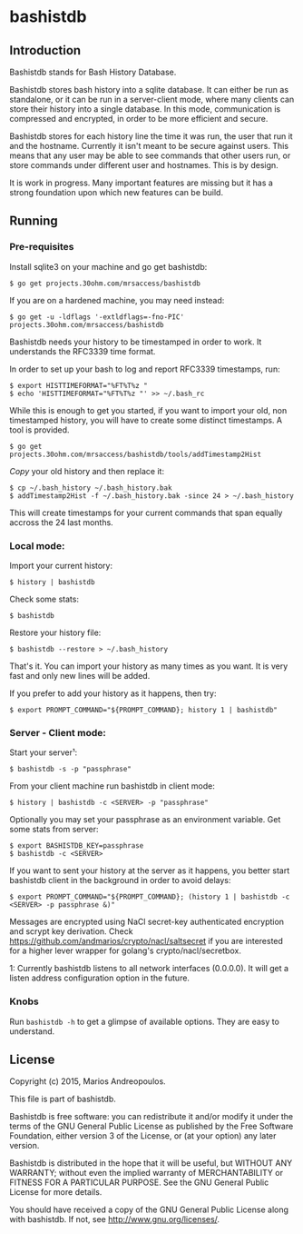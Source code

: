 # bashistdb

## Introduction

Bashistdb stands for Bash History Database.

Bashistdb stores bash history into a sqlite database.
It can either be run as standalone, or it can be run in a server-client mode,
where many clients can store their history into a single database.
In this mode, communication is compressed and encrypted, in order to be more
efficient and secure.

Bashistdb stores for each history line the time it was run, the user that run it
and the hostname. Currently it isn't meant to be secure against users. This means
that any user may be able to see commands that other users run, or store commands
under different user and hostnames. This is by design.

It is work in progress. Many important features are missing but it has a strong
foundation upon which new features can be build.

## Running

### Pre-requisites

Install sqlite3 on your machine and go get bashistdb:

    $ go get projects.30ohm.com/mrsaccess/bashistdb

If you are on a hardened machine, you may need instead:

    $ go get -u -ldflags '-extldflags=-fno-PIC' projects.30ohm.com/mrsaccess/bashistdb

Bashistdb needs your history to be timestamped in order to work. It understands
the RFC3339 time format.

In order to set up your bash to log and report RFC3339 timestamps, run:

    $ export HISTTIMEFORMAT="%FT%T%z "
    $ echo 'HISTTIMEFORMAT="%FT%T%z "' >> ~/.bash_rc

While this is enough to get you started, if you want to import your old, non
timestamped history, you will have to create some distinct timestamps. A tool
is provided.

    $ go get projects.30ohm.com/mrsaccess/bashistdb/tools/addTimestamp2Hist

*Copy* your old history and then replace it:

    $ cp ~/.bash_history ~/.bash_history.bak
    $ addTimestamp2Hist -f ~/.bash_history.bak -since 24 > ~/.bash_history

This will create timestamps for your current commands that span equally accross
the 24 last months.

### Local mode:

Import your current history:

    $ history | bashistdb

Check some stats:

    $ bashistdb

Restore your history file:

    $ bashistdb --restore > ~/.bash_history

That's it. You can import your history as many times as you want. It is very fast
and only new lines will be added.

If you prefer to add your history as it happens, then try:

    $ export PROMPT_COMMAND="${PROMPT_COMMAND}; history 1 | bashistdb"

### Server - Client mode:

Start your server¹:

    $ bashistdb -s -p "passphrase"

From your client machine run bashistdb in client mode:

    $ history | bashistdb -c <SERVER> -p "passphrase"

Optionally you may set your passphrase as an environment variable. Get
some stats from server:

    $ export BASHISTDB_KEY=passphrase
    $ bashistdb -c <SERVER>

If you want to sent your history at the server as it happens, you better
start bashistdb client in the background in order to avoid delays:

    $ export PROMPT_COMMAND="${PROMPT_COMMAND}; (history 1 | bashistdb -c <SERVER> -p passphrase &)"

Messages are encrypted using NaCl secret-key authenticated encryption and
scrypt key derivation.
Check <https://github.com/andmarios/crypto/nacl/saltsecret> if you are
interested for a higher lever wrapper for golang's crypto/nacl/secretbox.

1: Currently bashistdb listens to all network interfaces (0.0.0.0). It
will get a listen address configuration option in the future.

### Knobs

Run `bashistdb -h` to get a glimpse of available options. They are easy to understand.

## License

Copyright (c) 2015, Marios Andreopoulos.

This file is part of bashistdb.

Bashistdb is free software: you can redistribute it and/or modify
it under the terms of the GNU General Public License as published by
the Free Software Foundation, either version 3 of the License, or
(at your option) any later version.

Bashistdb is distributed in the hope that it will be useful,
but WITHOUT ANY WARRANTY; without even the implied warranty of
MERCHANTABILITY or FITNESS FOR A PARTICULAR PURPOSE.  See the
GNU General Public License for more details.

You should have received a copy of the GNU General Public License
along with bashistdb.  If not, see <http://www.gnu.org/licenses/>.
